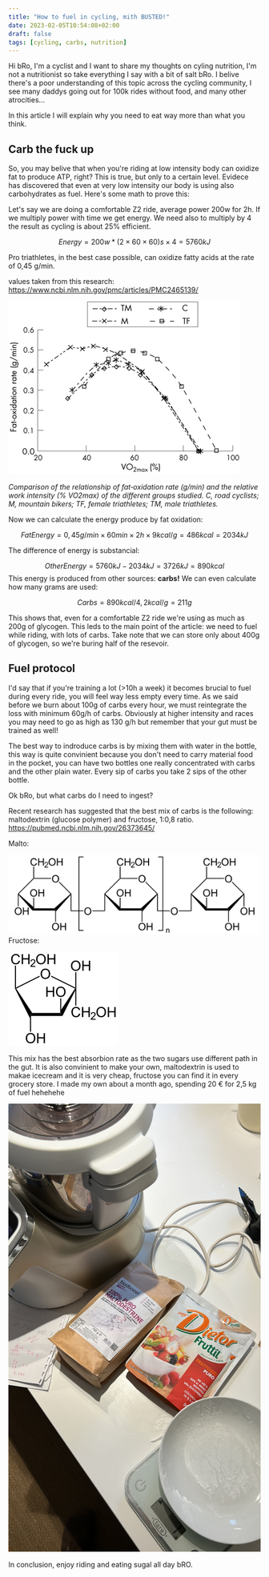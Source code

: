 ```yaml
---
title: "How to fuel in cycling, mith BUSTED!"
date: 2023-02-05T10:54:08+02:00
draft: false
tags: [cycling, carbs, nutrition]
---
```


Hi bRo, I'm a cyclist and I want to share my thoughts on cyling nutrition, I'm not a nutritionist so take everything I say with a bit of salt bRo. I belive there's a poor understanding of this topic across the cycling community, I see many daddys going out for 100k rides without food, and many other atrocities...

In this article I will explain why you need to eat way more than what you think.

## Carb the fuck up

So, you may belive that when you're riding at low intensity body can oxidize fat to produce ATP, right? This is true, but only to a certain level. Evidece has discovered that even at very low intensity our body is using also carbohydrates as fuel. Here's some math to prove this:

Let's say we are doing a comfortable Z2 ride, average power 200w for 2h. If we multiply power with time we get energy. We need also to multiply by 4 the result as cycling is about 25% efficient.

$$Energy = 200w*(2\times60\times60)s \times4=5760kJ$$

Pro triathletes, in the best case possible, can oxidize fatty acids at the rate of 0,45 g/min.

values taken from this research: https://www.ncbi.nlm.nih.gov/pmc/articles/PMC2465139/

![fat](images/fat.jpg)

_Comparison of the relationship of fat‐oxidation rate (g/min) and the relative work intensity (% VO2max) of the different groups studied. C, road cyclists; M, mountain bikers; TF, female triathletes; TM, male triathletes._

Now we can calculate the energy produce by fat oxidation:

$$FatEnergy = 0,45g/min\times60min\times2h\times9kcal/g = 486kcal = 2034kJ$$

The difference of energy is substancial:

$$OtherEnergy = 5760kJ-2034kJ = 3726kJ = 890kcal$$
This energy is produced from other sources: **carbs!** We can even calculate how many grams are used:

$$Carbs = 890kcal/4,2kcal/g = 211g$$

This shows that, even for a comfortable Z2 ride we're using as much as 200g of glycogen. This leds to the main point of the article: we need to fuel while riding, with lots of carbs. Take note that we can store only about 400g of glycogen, so we're buring half of the resevoir.

## Fuel protocol

I'd say that if you're training a lot (>10h a week) it becomes brucial to fuel during every ride, you will feel way less empty every time. As we said before we burn about 100g of carbs every hour, we must reintegrate the loss with minimum 60g/h of carbs. Obviously at higher intensity and races you may need to go as high as 130 g/h but remember that your gut must be trained as well!

The best way to indroduce carbs is by mixing them with water in the bottle, this way is quite convinient because you don't need to carry material food in the pocket, you can have two bottles one really concentrated with carbs and the other plain water. Every sip of carbs you take 2 sips of the other bottle.

Ok bRo, but what carbs do I need to ingest?

Recent research has suggested that the best mix of carbs is the following: maltodextrin (glucose polymer) and fructose, 1:0,8 ratio. https://pubmed.ncbi.nlm.nih.gov/26373645/

Malto:

![malto](images/malto.png)
Fructose:

![fructose](images/220px-Beta-D-Fructofuranose.svg.png)

This mix has the best absorbion rate as the two sugars use different path in the gut. It is also convinient to make your own, maltodextrin is used to makae icecream and it is very cheap, fructose you can find it in every grocery store. I made my own about a month ago, spending 20 € for 2,5 kg of fuel hehehehe

![diy](images/527E5F37-81F3-4C1D-8680-9053C0A475D9.jpg)

In conclusion, enjoy riding and eating sugal all day bRO.

